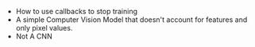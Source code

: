 - How to use callbacks to stop training
- A simple Computer Vision Model that doesn't account for features and only pixel values.
- Not A CNN
